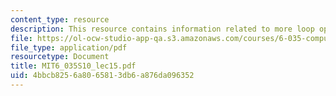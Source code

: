 ```yaml
---
content_type: resource
description: This resource contains information related to more loop optimizations.
file: https://ol-ocw-studio-app-qa.s3.amazonaws.com/courses/6-035-computer-language-engineering-spring-2010/4bbcb8256a8065813db6a876da096352_MIT6_035S10_lec15.pdf
file_type: application/pdf
resourcetype: Document
title: MIT6_035S10_lec15.pdf
uid: 4bbcb825-6a80-6581-3db6-a876da096352
---
```

